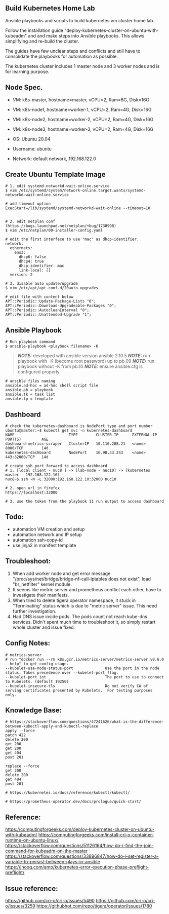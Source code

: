 ## Build Kubernetes Home Lab
Ansible playbooks and scripts to build kubernetes vm cluster home lab.

Follow the installation guide "deploy-kubernetes-cluster-on-ubuntu-with-kubeadm" and and make steps into Ansible playbooks. This allows simplifying and re-build the cluster.

The guides have few unclear steps and conflicts and still have to consolidate the playbooks for automation as possible.

The kubernetes cluster includes 1 master node and 3 worker nodes and is for learning purpose.


## Node Spec.
- VM: k8s-master, hostname=master, vCPU=2, Ram=8G, Disk=16G
- VM: k8s-node1, hostname=worker-1, vCPU=2, Ram=4G, Disk=16G
- VM: k8s-node2, hostname=worker-2, vCPU=2, Ram=4G, Disk=16G
- VM: k8s-node3, hostname=worker-3, vCPU=2, Ram=4G, Disk=16G

- OS: Ubuntu 20.04
- Username: ubuntu
- Network: default network, 192.168.122.0


## Create Ubuntu Template Image
```
# 1. edit systemd-networkd-wait-online.service
$ vim /etc/systemd/system/network-online.target.wants/systemd-networkd-wait-online.service

# add timeout option
ExecStart=/lib/systemd/systemd-networkd-wait-online --timeout=10


# 2. edit netplan conf (https://bugs.launchpad.net/netplan/+bug/1738998)
$ vim /etc/netplan/00-installer-config.yaml

# edit the first interface to use "mac" as dhcp-identifier.
network:
  ethernets:
    ens3:
      dhcp6: false
      dhcp4: true
      dhcp-identifier: mac
      link-local: []
  version: 2

# 3. disable auto update/upgrade
$ vim /etc/apt/apt.conf.d/20auto-upgrades

# edit file with content below
APT::Periodic::Update-Package-Lists "0";
APT::Periodic::Download-Upgradeable-Packages "0";
APT::Periodic::AutocleanInterval "0";
APT::Periodic::Unattended-Upgrade "1";

```


## Ansible Playbook
```
# Run playbook command
$ ansible-playbook <playbook filename> -K 
``` 
> **_NOTE:_** developed with ansible version ansible 2.10.5 
> **_NOTE:_** run playbook with -K (become root password) up to pb.09
> **_NOTE:_** run playbook without -K from pb.10
> **_NOTE:_** ensure ansible.cfg is configured properly 

```
# ansible files naming
ansible.ad-hoc = ad-hoc shell script file
ansible.pb = playbook
ansible.tk = task list
ansible.tp = template
```

## Dashboard
```
# check the kubernetes-dashboard is NodePort type and port number
ubuntu@master:~$ kubectl get svc -n kubernetes-dashboard
NAME                        TYPE        CLUSTER-IP      EXTERNAL-IP   PORT(S)         AGE
dashboard-metrics-scraper   ClusterIP   10.110.208.21   <none>        8000/TCP        14d
kubernetes-dashboard        NodePort    10.98.33.243    <none>        443:32000/TCP   14d

# create ssh port forward to access dashboard
# 1. [local client - nuc8 ] -> [lab-node - nuc10] -> [kubernetes master - 192.168.122.10]
nuc8~$ ssh -N -L 32000:192.168.122.10:32000 nuc10

# 2. open url in firefox
https://localhost:32000

# 3. use the token from the playbook 11 run output to access dashboard
```


## Todo:
- automation VM creation and setup
- automation network and IP setup
- automation ssh-copy-id
- use jinja2 in manifest template


## Troubleshoot:
1. When add worker node and get error message "/proc/sys/net/bridge/bridge-nf-call-iptables does not exist", load "br_netfilter" kernel module. 
2. It seems like metric server and prometheus conflict each other, have to investigate their manifests.
3. When tried to delete tigera operator namespace, it stuck in "Terminating" status which is due to "metric server" issue. This need further investigation.
4. Had DNS issue inside pods. The pods count not reach kube-dns services. Didn't spent much time to troubleshoot it, so simply restart whole cluster and issue fixed.


## Config Notes:
```
# metrics-server
# run "docker run --rm k8s.gcr.io/metrics-server/metrics-server:v0.6.0 --help" to get config usage.
--kubelet-use-node-status-port              Use the port in the node status. Takes precedence over --kubelet-port flag.
--kubelet-port int                          The port to use to connect to Kubelets. (default 10250)
--kubelet-insecure-tls                      Do not verify CA of serving certificates presented by Kubelets.  For testing purposes only.

```


## Knowledge Base:
```
# https://stackoverflow.com/questions/47241626/what-is-the-difference-between-kubectl-apply-and-kubectl-replace
apply --force
patch 422
delete 200
get 200
get 200
get 404
post 201

replace --force
get 200
delete 200
get 404
post 201

# https://kubernetes.io/docs/reference/kubectl/kubectl/

# https://prometheus-operator.dev/docs/prologue/quick-start/

```


## Reference:
https://computingforgeeks.com/deploy-kubernetes-cluster-on-ubuntu-with-kubeadm/
https://computingforgeeks.com/install-cri-o-container-runtime-on-ubuntu-linux/
https://stackoverflow.com/questions/51126164/how-do-i-find-the-join-command-for-kubeadm-on-the-master
https://stackoverflow.com/questions/33896847/how-do-i-set-register-a-variable-to-persist-between-plays-in-ansible
https://jhooq.com/amp/kubernetes-error-execution-phase-preflight-preflight/


## Issue reference:
https://github.com/cri-o/cri-o/issues/5490
https://github.com/cri-o/cri-o/issues/3259
https://githubhot.com/repo/tigera/operator/issues/1780
